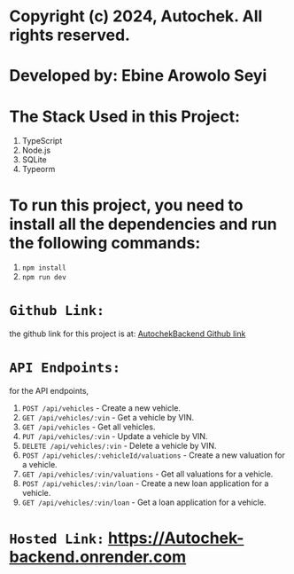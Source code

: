 # Copyright (c) 2024, Autochek. All rights reserved.

# Developed by: Ebine Arowolo Seyi

# The Stack Used in this Project:
1. TypeScript
2. Node.js
3. SQLite
4. Typeorm


# To run this project, you need to install all the dependencies and run the following commands:

1. `npm install`
2. `npm run dev`

# `Github Link:` 
the github link for this project is at:  [AutochekBackend Github link](https://github.com/Arosebine/autochek.git)


# `API Endpoints:`
for the API endpoints, 

1. `POST /api/vehicles` - Create a new vehicle.
2. `GET /api/vehicles/:vin` - Get a vehicle by VIN.
3. `GET /api/vehicles` - Get all vehicles.
4. `PUT /api/vehicles/:vin` - Update a vehicle by VIN.
5. `DELETE /api/vehicles/:vin` - Delete a vehicle by VIN.
6. `POST /api/vehicles/:vehicleId/valuations` - Create a new valuation for a vehicle.
7. `GET /api/vehicles/:vin/valuations` - Get all valuations for a vehicle.
8. `POST /api/vehicles/:vin/loan` - Create a new loan application for a vehicle.
9. `GET /api/vehicles/:vin/loan` - Get a loan application for a vehicle.



# `Hosted Link:` https://Autochek-backend.onrender.com
